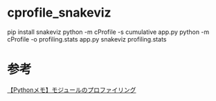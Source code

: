 # cprofile_snakeviz

pip install snakeviz
python -m cProfile -s cumulative app.py
python -m cProfile -o profiling.stats app.py
snakeviz profiling.stats



# 参考
[【Pythonメモ】モジュールのプロファイリング](https://qiita.com/Kento75/items/8b72d64884d7072eece2)
